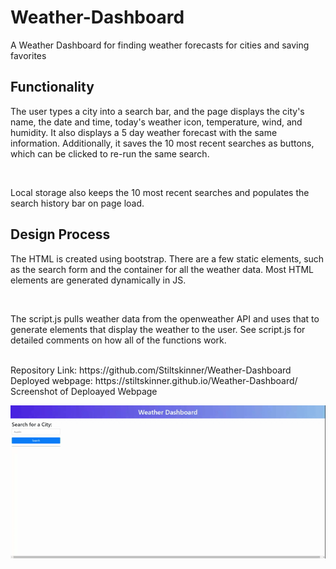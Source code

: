 # Weather-Dashboard
A Weather Dashboard for finding weather forecasts for cities and saving favorites

## Functionality
<p>The user types a city into a search bar, and the page displays the city's name, the date and time, today's weather icon, temperature, wind, and humidity. It also displays a 5 day weather forecast with the same information. Additionally, it saves the 10 most recent searches as buttons, which can be clicked to re-run the same search.</p>
<br>
<p>Local storage also keeps the 10 most recent searches and populates the search history bar on page load.</p>

## Design Process
<p>The HTML is created using bootstrap. There are a few static elements, such as the search form and the container for all the weather data. Most HTML elements are generated dynamically in JS.</p>
<br>
<p>The script.js pulls weather data from the openweather API and uses that to generate elements that display the weather to the user. See script.js for detailed comments on how all of the functions work.</p>

<br>
Repository Link: https://github.com/Stiltskinner/Weather-Dashboard
<br>
Deployed webpage: https://stiltskinner.github.io/Weather-Dashboard/
<br>
Screenshot of Deploayed Webpage

![Screenshot of webpage](./Assets/Weather%20Dashboard.gif)